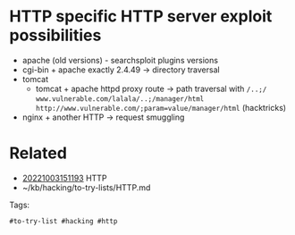 # HTTP specific HTTP server exploit possibilities
- apache (old versions) - searchsploit plugins versions
- cgi-bin + apache exactly 2.4.49 -> directory traversal
- tomcat
  - tomcat + apache httpd proxy route -> path traversal with `/..;/` `www.vulnerable.com/lalala/..;/manager/html` `http://www.vulnerable.com/;param=value/manager/html` (hacktricks)
- nginx + another HTTP -> request smuggling

# Related

- [20221003151193](/zet/20221003151193/README.md) HTTP
- ~/kb/hacking/to-try-lists/HTTP.md

Tags:

    #to-try-list #hacking #http 

